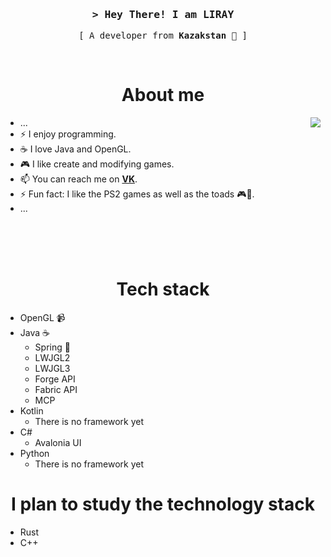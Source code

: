 <h3 align="center">
  <samp>
    &gt; Hey There! I am <b>LIRAY</b>
  </samp>
</h3>

<p align="center">
  <samp>
    [ A developer from <b>Kazakstan</b> 🐸 ]
  </samp>
</p>
<br/>

<h1 align="center">About me</h1>
<img align="right" src="https://media1.giphy.com/media/13HgwGsXF0aiGY/giphy.gif" />

- ...
- ⚡ I enjoy programming.
- ☕ I love Java and OpenGL.
- 🎮 I like create and modifying games.
- 📫 You can reach me on **[VK](https://vk.com/david715)**.
- ⚡ Fun fact: I like the PS2 games as well as the toads 🎮🐸.
- ...

<br/>
<br/>
<br/>

<h1 align="center">Tech stack</h1>

- OpenGL 📹
- Java ☕
  - Spring 🍃
  - LWJGL2
  - LWJGL3
  - Forge API
  - Fabric API
  - MCP 
- Kotlin
  - There is no framework yet
- C#
  - Avalonia UI
- Python
  - There is no framework yet

<h1 align="center">I plan to study the technology stack</h1>

- Rust
- C++
